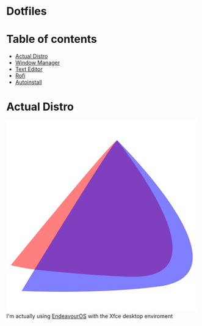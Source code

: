 
# Dotfiles
# Table of contents
- [Actual Distro](#actual-distro)
- [Window Manager](https://github.com/dleyvacastro/qtile)
- [Text Editor](#text-editor)
- [Rofi](#rofi)
- [Autoinstall](#autoinstall)
# Actual Distro
![alt text](/img/Endeavour_logo.png) \
I'm actually using [EndeavourOS](https://endeavouros.com/) with the Xfce desktop enviroment

